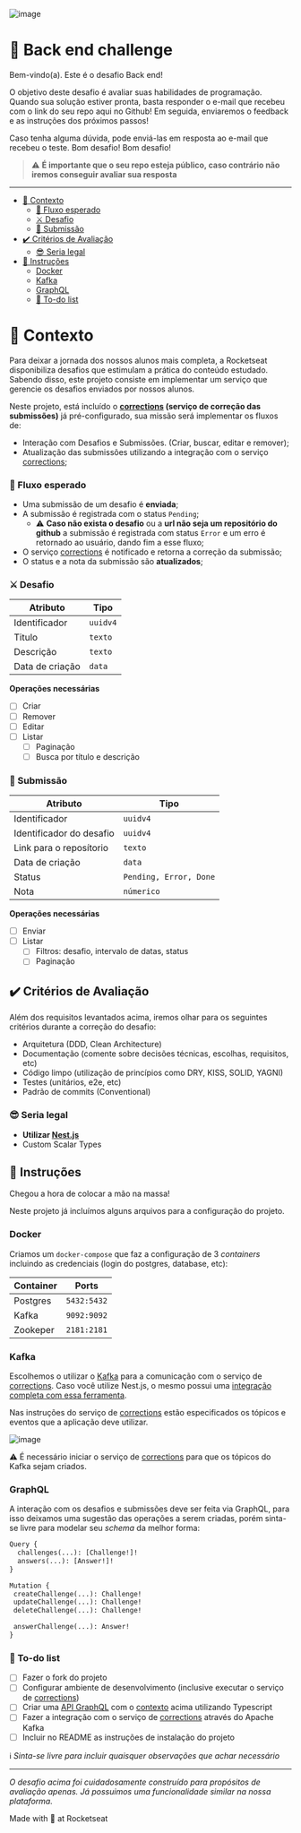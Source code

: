 ![image](https://user-images.githubusercontent.com/40845824/121069742-3accdb00-c7a4-11eb-87d0-3dc47e433762.png)

# 🚀 Back end challenge

Bem-vindo(a). Este é o desafio Back end!

O objetivo deste desafio é avaliar suas habilidades de programação.
Quando sua solução estiver pronta, basta responder o e-mail que recebeu com o link do seu repo aqui no Github!
Em seguida, enviaremos o feedback e as instruções dos próximos passos!

Caso tenha alguma dúvida, pode enviá-las em resposta ao e-mail que recebeu o teste. Bom desafio!
Bom desafio!

> ⚠️ **É importante que o seu repo esteja público, caso contrário não iremos conseguir avaliar sua resposta**

---

- [🧠 Contexto](#-contexto)
  - [🚰 Fluxo esperado](#-fluxo-esperado)
  - [⚔️ Desafio](#️-desafio)
  - [📓 Submissão](#-submissão)
- [✔️ Critérios de Avaliação](#️-critérios-de-avaliação)
  - [😎 Seria legal](#-seria-legal)
- [:rocket: Instruções](#rocket-instruções)
  - [Docker](#docker)
  - [Kafka](#kafka)
  - [GraphQL](#graphql)
  - [:notebook: To-do list](#notebook-to-do-list)

# 🧠 Contexto

Para deixar a jornada dos nossos alunos mais completa, a Rocketseat disponibiliza desafios que estimulam a prática do conteúdo estudado. Sabendo disso, este projeto consiste em implementar um serviço que gerencie os desafios enviados por nossos alunos.

Neste projeto, está incluído o **[corrections](packages/corrections) (serviço de correção das submissões)** já pré-configurado, sua missão será implementar os fluxos de:

- Interação com Desafios e Submissões. (Criar, buscar, editar e remover);
- Atualização das submissões utilizando a integração com o serviço [corrections](packages/corrections);

### 🚰 Fluxo esperado

- Uma submissão de um desafio é **enviada**;
- A submissão é registrada com o status `Pending`;
  - :warning: **Caso não exista o desafio** ou a **url não seja um repositório do github** a submissão é registrada com status `Error` e um erro é retornado ao usuário, dando fim a esse fluxo;
- O serviço [corrections](packages/corrections) é notificado e retorna a correção da submissão;
- O status e a nota da submissão são **atualizados**;
  
### ⚔️ Desafio

| Atributo        | Tipo     |
| --------------- | -------- |
| Identificador   | `uuidv4` |
| Titulo          | `texto`  |
| Descrição       | `texto`  |
| Data de criação | `data`   |

**Operações necessárias**

- [ ] Criar
- [ ] Remover
- [ ] Editar
- [ ] Listar
  - [ ] Paginação
  - [ ] Busca por título e descrição

### 📓 Submissão

| Atributo                 | Tipo                   |
| ------------------------ | ---------------------- |
| Identificador            | `uuidv4`               |
| Identificador do desafio | `uuidv4`               |
| Link para o reposítorio  | `texto`                |
| Data de criação          | `data`                 |
| Status                   | `Pending, Error, Done` |
| Nota                     | `númerico`             |

**Operações necessárias**

- [ ] Enviar
- [ ] Listar
  - [ ] Filtros: desafio, intervalo de datas, status
  - [ ] Paginação

## ✔️ Critérios de Avaliação

Além dos requisitos levantados acima, iremos olhar para os seguintes critérios durante a correção do desafio:

- Arquitetura (DDD, Clean Architecture)
- Documentação (comente sobre decisões técnicas, escolhas, requisitos, etc)
- Código limpo (utilização de princípios como DRY, KISS, SOLID, YAGNI)
- Testes (unitários, e2e, etc)
- Padrão de commits (Conventional)

### 😎 Seria legal

- **Utilizar [Nest.js](https://nestjs.com/)**
- Custom Scalar Types

## :rocket: Instruções

Chegou a hora de colocar a mão na massa!

Neste projeto já incluímos alguns arquivos para a configuração do projeto.

### Docker

Criamos um `docker-compose` que faz a configuração de 3 _containers_ incluindo as credenciais (login do postgres, database, etc):

| Container | Ports       |
| --------- | ----------- |
| Postgres  | `5432:5432` |
| Kafka     | `9092:9092` |
| Zookeper  | `2181:2181` |

### Kafka

Escolhemos o utilizar o [Kafka](https://kafka.apache.org/) para a comunicação com o serviço de [corrections](packages/corrections). Caso você utilize Nest.js, o mesmo possui uma [integração completa com essa ferramenta](https://docs.nestjs.com/microservices/kafka).

Nas instruções do serviço de [corrections](packages/corrections) estão especificados os tópicos e eventos que a aplicação deve utilizar.

![image](https://user-images.githubusercontent.com/40845824/122421461-c3950500-cf62-11eb-903a-0b629cc8502f.png)

:warning: É necessário iniciar o serviço de [corrections](packages/corrections) para que os tópicos do Kafka sejam criados.

### GraphQL

A interação com os desafios e submissões deve ser feita via GraphQL, para isso deixamos uma sugestão das operações a serem criadas, porém sinta-se livre para modelar seu _schema_ da melhor forma:

```graphql
Query {
  challenges(...): [Challenge!]!
  answers(...): [Answer!]!
}

Mutation {
 createChallenge(...): Challenge!
 updateChallenge(...): Challenge!
 deleteChallenge(...): Challenge!

 answerChallenge(...): Answer!
}
```

### :notebook: To-do list
- [ ] Fazer o fork do projeto
- [ ] Configurar ambiente de desenvolvimento (inclusive executar o serviço de [corrections](packages/corrections))
- [ ] Criar uma [API GraphQL](https://docs.nestjs.com/graphql/quick-start) com o [contexto](#-contexto) acima utilizando Typescript
- [ ] Fazer a integração com o serviço de [corrections](packages/corrections) através do Apache Kafka
- [ ] Incluir no README as instruções de instalação do projeto

:information_source: _Sinta-se livre para incluir quaisquer observações que achar necessário_

---

_O desafio acima foi cuidadosamente construído para propósitos de avaliação apenas. Já possuimos uma funcionalidade similar na nossa plataforma._

Made with 💜 at Rocketseat
